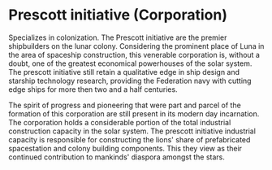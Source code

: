 ﻿---
status : 2
securityClass : 0
name : Prescott Initiative Corporation
---

# Prescott initiative (Corporation)

Specializes in colonization.
The Prescott initiative are the premier shipbuilders on the lunar colony. Considering the prominent place of Luna in the area of spaceship construction, this venerable corporation is, without a doubt, one of the greatest economical powerhouses of the solar system. The prescott initiative still retain a qualitative edge in ship design and starship technology research, providing the Federation navy with cutting edge ships for more then two and a half centuries.

The spirit of progress and pioneering that were part and parcel of the formation of this corporation are still present in its modern day incarnation. The corporation holds a considerable portion of the total industrial construction capacity in the solar system. The prescott initiative industrial capacity is responsible for constructing the lions' share of prefabricated spacestation and colony building components. This they view as their continued contribution to mankinds' diaspora amongst the stars.